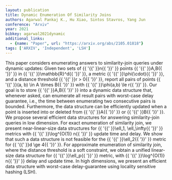 ```yaml
---
layout: publication
title: Dynamic Enumeration Of Similarity Joins
authors: Agarwal Pankaj K., Hu Xiao, Sintos Stavros, Yang Jun
conference: "Arxiv"
year: 2021
bibkey: agarwal2021dynamic
additional_links:
  - {name: "Paper", url: "https://arxiv.org/abs/2105.01818"}
tags: ['ARXIV', 'Independent', 'LSH']
---
```

This paper considers enumerating answers to similarity-join queries under dynamic updates: Given two sets of \{\{ '\{\{' \}\}n\{\{ '\}\}' \}\} points \{\{ '\{\{' \}\}A,B\{\{ '\}\}' \}\} in \{\{ '\{\{' \}\}\mathbb\{R\}^d\{\{ '\}\}' \}\}, a metric \{\{ '\{\{' \}\}\phi(\cdot)\{\{ '\}\}' \}\}, and a distance threshold \{\{ '\{\{' \}\}r > 0\{\{ '\}\}' \}\}, report all pairs of points \{\{ '\{\{' \}\}(a, b) \in A \times B\{\{ '\}\}' \}\} with \{\{ '\{\{' \}\}\phi(a,b) \le r\{\{ '\}\}' \}\}. Our goal is to store \{\{ '\{\{' \}\}A,B\{\{ '\}\}' \}\} into a dynamic data structure that, whenever asked, can enumerate all result pairs with worst-case delay guarantee, i.e., the time between enumerating two consecutive pairs is bounded. Furthermore, the data structure can be efficiently updated when a point is inserted into or deleted from \{\{ '\{\{' \}\}A\{\{ '\}\}' \}\} or \{\{ '\{\{' \}\}B\{\{ '\}\}' \}\}. We propose several efficient data structures for answering similarity-join queries in low dimension. For exact enumeration of similarity join, we present near-linear-size data structures for \{\{ '\{\{' \}\}\ell\_1, \ell\_\infty\{\{ '\}\}' \}\} metrics with \{\{ '\{\{' \}\}\log^\{O(1)\} n\{\{ '\}\}' \}\} update time and delay. We show that such a data structure is not feasible for the \{\{ '\{\{' \}\}\ell\_2\{\{ '\}\}' \}\} metric for \{\{ '\{\{' \}\}d \ge 4\{\{ '\}\}' \}\}. For approximate enumeration of similarity join, where the distance threshold is a soft constraint, we obtain a unified linear-size data structure for \{\{ '\{\{' \}\}\ell\_p\{\{ '\}\}' \}\} metric, with \{\{ '\{\{' \}\}\log^\{O(1)\} n\{\{ '\}\}' \}\} delay and update time. In high dimensions, we present an efficient data structure with worst-case delay-guarantee using locality sensitive hashing (LSH).
